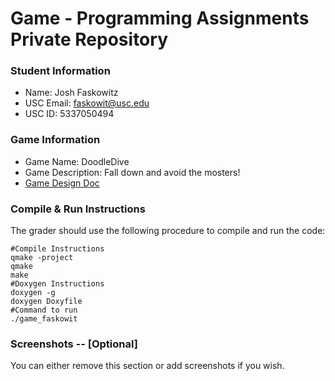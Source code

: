 # Game - Programming Assignments Private Repository
### Student Information
  + Name: Josh Faskowitz
  + USC Email: faskowit@usc.edu
  + USC ID: 5337050494

### Game Information
  + Game Name: DoodleDive 
  + Game Description: Fall down and avoid the mosters! 
  + [Game Design Doc](GameDesignDoc.md)


### Compile & Run Instructions
The grader should use the following procedure to compile and run the code:
```shell
#Compile Instructions
qmake -project 
qmake 
make 
#Doxygen Instructions
doxygen -g 
doxygen Doxyfile 
#Command to run
./game_faskowit
```

### Screenshots -- [Optional]
You can either remove this section or add screenshots if you wish.
